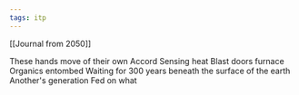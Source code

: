 ```yaml
---
tags: itp
---
```

[[Journal from 2050]]

These hands move of their own Accord
Sensing heat
Blast doors furnace
Organics entombed 
Waiting for 300 years beneath the surface of the earth
Another's generation
Fed on what